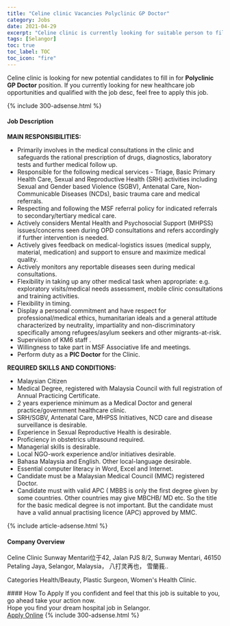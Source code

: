 ```yaml
---
title: "Celine clinic Vacancies Polyclinic GP Doctor" 
category: Jobs 
date: 2021-04-29 
excerpt: "Celine clinic is currently looking for suitable person to fill in the Polyclinic GP Doctor which positioned at Selangor" 
tags: [Selangor] 
toc: true 
toc_label: TOC 
toc_icon: "fire" 
--- 
```


<p>Celine clinic is looking for new potential candidates to fill in for <b>Polyclinic GP Doctor</b> position. If you currently looking for new healthcare job opportunities and qualified with the job desc, feel free to apply this job.
</p>{% include 300-adsense.html %} 
<div><div><h4>Job Description</h4></div><div><div><span><div><p><strong>MAIN RESPONSIBILITIES:</strong></p><ul><li>Primarily involves in the medical consultations in the clinic and safeguards the rational prescription of drugs, diagnostics, laboratory tests and further medical follow up.</li><li>Responsible for the following medical services - Triage, Basic Primary Health Care, Sexual and Reproductive Health (SRH) activities including Sexual and Gender based Violence (SGBV), Antenatal Care, Non-Communicable Diseases (NCDs), basic trauma care and medical referrals.</li><li>Respecting and following the MSF referral policy for indicated referrals to secondary/tertiary medical care.</li><li>Actively considers Mental Health and Psychosocial Support (MHPSS) issues/concerns seen during OPD consultations and refers accordingly if further intervention is needed.</li><li>Actively gives feedback on medical-logistics issues (medical supply, material, medication) and support to ensure and maximize medical quality.</li><li>Actively monitors any reportable diseases seen during medical consultations.</li><li>Flexibility in taking up any other medical task when appropriate: e.g. exploratory visits/medical needs assessment, mobile clinic consultations and training activities.</li><li>Flexibility in timing.</li><li>Display a personal commitment and have respect for professional/medical ethics, humanitarian ideals and a general attitude characterized by neutrality, impartiality and non-discriminatory specifically among refugees/asylum seekers and other migrants-at-risk.</li><li>Supervision of KM6 staff .</li><li>Willingness to take part in MSF Associative life and meetings.</li><li>Perform duty as a <strong>PIC Doctor</strong> for the Clinic.</li></ul><p><strong>REQUIRED SKILLS AND CONDITIONS:</strong></p><ul><li>Malaysian Citizen</li><li>Medical Degree, registered with Malaysia Council with full registration of Annual Practicing Certificate.</li><li>2 years experience minimum as a Medical Doctor and general practice/government healthcare clinic.</li><li>SRH/SGBV, Antenatal Care, MHPSS Initiatives, NCD care and disease surveillance is desirable.</li><li>Experience in Sexual Reproductive Health is desirable.</li><li>Proficiency in obstetrics ultrasound required.</li><li>Managerial skills is desirable.</li><li>Local NGO-work experience and/or initiatives desirable.</li><li>Bahasa Malaysia and English. Other local-language desirable.</li><li>Essential computer literacy in Word, Excel and Internet.</li><li>Candidate must be a Malaysian Medical Council (MMC)&#160;registered Doctor.</li><li>Candidate must with valid APC ( MBBS is only the first degree given by some countries. Other countries may give MBCHB/ MD etc. So the title for the basic medical degree is not important. But the candidate must have a valid annual practising licence (APC) approved by MMC.</li></ul></div></span></div></div></div> 
{% include article-adsense.html %} 
<div><div><h4>Company Overview</h4></div><div><div><span><div><p>Celine Clinic Sunway Mentari&#20301;&#20110;42, Jalan PJS 8/2, Sunway Mentari, 46150 Petaling Jaya, Selangor, Malaysia&#65292; &#20843;&#25171;&#28789;&#20877;&#20063;&#65292; &#38634;&#34349;&#33706;..&#160;</p><p>Categories Health/Beauty, Plastic Surgeon, Women's Health Clinic.&#160;</p></div></span></div></div></div> 
#### How To Apply 
If you confident and feel that this job is suitable to you, go ahead take your action now. <br/> 
Hope you find your dream hospital job in Selangor. <br/> 
<a href="https://www.jobstreet.com.my/en/job/polyclinic-gp-doctor-4552680?jobId=jobstreet-my-job-4552680" class="btn btn--warning" target="_blank" rel="nofollow noopenner">Apply Online</a> 
{% include 300-adsense.html %} 